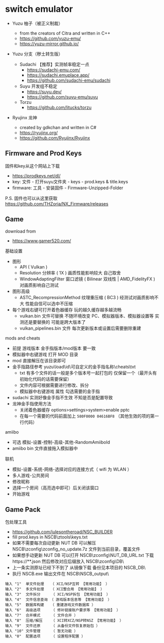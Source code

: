 # switch emulator

- Yuzu 柚子（被正义制裁）
  - from the creators of Citra and written in C++
  - https://github.com/yuzu-emu/
  - https://yuzu-mirror.github.io/

- Yuzu 分支（秽土转生版）
  - Sudachi 【推荐】实测帧率稳定一点
    - https://sudachi-emu.com/
    - https://sudachi.emuplace.app/
    - https://github.com/sudachi-emu/sudachi
  - Suyu 开发组不稳定
    - https://suyu.dev/
    - https://github.com/suyu-emu/suyu
  - Torzu
    - https://github.com/litucks/torzu

- Ryujinx 龙神
  - created by gdkchan and written in C#
  - https://ryujinx.org/
  - https://github.com/Ryujinx/Ryujinx

## Firmware and Prod Keys

固件和key从这个网站上下载 
- https://prodkeys.net/dl/
- key: 文件 - 打开suyu文件夹 - keys - prod.keys & title.keys
- firmware: 工具 - 安装固件 - Firmware-Unzipped-Folder

P.S. 固件也可以从这里获取 https://github.com/THZoria/NX_Firmware/releases

## Game

download from
- https://www.gamer520.com/

基础设置
- 图形
  - API  ( Vulkan )
  - Resolution 分辨率  ( 1X )  画质性能影响较大 自己取舍
  - WindowAdaptingFilter 窗口滤镜  ( Bilinear 双线性 | AMD_FidelityFX )  对画质影响自己测试
- 图形高级
  - ASTC_RecompressionMethod 纹理重压缩  ( BC3 )  经测试对画质影响不大 性能自信可以选中不压缩
- 每个游戏右键可打开着色器缓存 玩的越久缓存越多越流畅
  - vulkan.bin 文件可替换 不随环境改变 PC、模拟器版本、模拟器设置等 实测还是要替换的 可能是跨大版本了
  - vulkan_pipelines.bin 文件 每次更新版本或设置后需要删除重建

mods and cheats
- 前提 游戏版本 金手指版本/mod版本 要一致
- 模拟器中右键游戏 打开 MOD 目录
- mod 直接解压在该目录即可
- 金手指路径参考 yuzu\load\id\可自定义的金手指名称\cheats\txt
  - txt 有多个文件的话一般是多个版本号一起打包的 仅保留一个（最开头有初始化代码的话需要保留）
  - 文件内容可根据需要进行修改、拆分
  - 模拟器中右键游戏 属性 勾选需要的金手指
- sudachi 实测好像金手指不生效 不知是否是配置导致
- 龙神金手指使用方法
  - 关闭着色器缓存 options>settings>system>enable pptc
  - 在每一个需要的代码前面加上 `580F0000 04616BF8` （其他生效的项的第一行代码）

amiibo
- 可选 模拟-设置-控制-高级-其他-RandomAmiiboId
- amiibo bin 文件直接拖入模拟器中

联机
- 模拟-设置-系统-网络-选择对应的连接方式（ wifi 为 WLAN ）
- 多人游戏-公共房间
- 修改昵称
- 选择一个房间（高亮选中即可）后关闭该窗口
- 开始游戏

## Game Pack

包处理工具
- https://github.com/julesontheroad/NSC_BUILDER
- fill prod.keys in NSCB\ztools\keys.txt
- 如果不需要每次自动更新 NUT DB 可以解压 NSCB\zconfig\zconfig_no_update.7z 文件到当前目录，覆盖文件
- 如果想手动更新 NUT DB 可以打开 NSCB\zconfig\NUT_DB_URL.txt 下载 https://**.json 然后修改对应后缀放入 NSCB\zconfig\DB\
- 上一条实测原址已经下不到了 从镜像下载 备份见本项目的 NSCB_DB\
- 执行 NSCB.exe 输出文件在 NSCB\NSCB_output\

```
输入 "1"  单文件处理   （ XCI/NSP互转 【常用功能】 ）
输入 "2"  多文件处理   （ XCI整合用 【常用功能】 ）
输入 "3"  文件拆分     （ XCI/NSP拆包 【常用功能】 ）
输入 "4"  文件信息查询 （ 游戏版本信息等 【常用功能】 ）
输入 "5"  数据库构建   （ 重建游戏文件数据库 ）
输入 "6"  高级选项     （ 修补链接账户要求等 【常用功能】 ）
输入 "7"  合并模式     （ 文件合并 ）
输入 "8"  压缩/解压    （ XCI转XCZ/NSP转NSZ 【常用功能】 ）
输入 "9"  文件还原     （ 从备份文件恢复原始包 ）
输入 "10" 文件管理     （ 暂无功能 ）
输入 "0"  配置选项     （ 设置程序配置 ）
```
